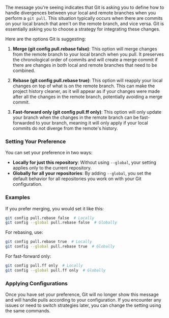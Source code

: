 The message you're seeing indicates that Git is asking you to define how to handle divergences between your local and remote branches when you perform a `git pull`. This situation typically occurs when there are commits on your local branch that aren't on the remote branch, and vice versa. Git is essentially asking you to choose a strategy for integrating these changes.

Here are the options Git is suggesting:

1. **Merge (git config pull.rebase false)**: This option will merge changes from the remote branch to your local branch when you pull. It preserves the chronological order of commits and will create a merge commit if there are changes in both local and remote branches that need to be combined.

2. **Rebase (git config pull.rebase true)**: This option will reapply your local changes on top of what is on the remote branch. This can make the project history cleaner, as it will appear as if your changes were made after all the changes in the remote branch, potentially avoiding a merge commit.

3. **Fast-forward only (git config pull.ff only)**: This option will only update your branch when the changes in the remote branch can be fast-forwarded to your branch, meaning it will only apply if your local commits do not diverge from the remote's history.

### Setting Your Preference

You can set your preference in two ways:
- **Locally for just this repository**: Without using `--global`, your setting applies only to the current repository.
- **Globally for all your repositories**: By adding `--global`, you set the default behavior for all repositories you work on with your Git configuration.

### Examples

If you prefer merging, you would set it like this:
```bash
git config pull.rebase false  # Locally
git config --global pull.rebase false  # Globally
```

For rebasing, use:
```bash
git config pull.rebase true  # Locally
git config --global pull.rebase true  # Globally
```

For fast-forward only:
```bash
git config pull.ff only  # Locally
git config --global pull.ff only  # Globally
```

### Applying Configurations

Once you have set your preference, Git will no longer show this message and will handle pulls according to your configuration. If you encounter any issues or need to switch strategies later, you can change the setting using the same commands.